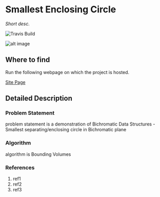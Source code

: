 # Smallest Enclosing Circle

*Short desc.*


![Travis Build](https://img.shields.io/travis/TejasReddy9/sec_bichromaticds.svg?style=for-the-badge)

![alt image](https://hdbscan.readthedocs.io/en/latest/_images/distance3.svg)

## Where to find

Run the following webpage on which the project is hosted.

[Site Page](https://www.iitj.ac.in/~kumar.9)



## Detailed Description

### Problem Statement

problem statement is a demonstration of Bichromatic Data Structures - Smallest separating/enclosing circle in Bichromatic plane

### Algorithm

algorithm is Bounding Volumes

### References

1. ref1
2. ref2
3. ref3
